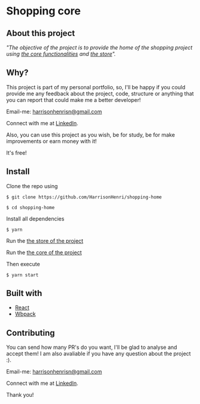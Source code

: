 # Shopping core

## About this project

_"The objective of the project is to provide the home of the shopping project using [the core functionalities](https://github.com/HarrisonHenri/shopping-core) and [the store](https://github.com/HarrisonHenri/shopping-store)"._

## Why?

This project is part of my personal portfolio, so, I'll be happy if you could provide me any feedback about the project, code, structure or anything that you can report that could make me a better developer!

Email-me: harrisonhenrisn@gmail.com

Connect with me at [LinkedIn](https://linkedin.com/in/harrison-henri-dos-santos-nascimento).

Also, you can use this project as you wish, be for study, be for make improvements or earn money with it!

It's free!

## Install

Clone the repo using

```
$ git clone https://github.com/HarrisonHenri/shopping-home
```

```
$ cd shopping-home
```

Install all dependencies

```
$ yarn
```

Run the [the store of the project](https://github.com/HarrisonHenri/shopping-store)

Run the [the core of the project](https://github.com/HarrisonHenri/shopping-core)

Then execute

```
$ yarn start
```

## Built with

- [React](https://github.com/facebook/react)
- [Wbpack](https://webpack.js.org/)

## Contributing

You can send how many PR's do you want, I'll be glad to analyse and accept them! I am also avaliable if you have any question about the project :).

Email-me: harrisonhenrisn@gmail.com

Connect with me at [LinkedIn](https://linkedin.com/in/harrison-henri-dos-santos-nascimento-a6ba33112).

Thank you!